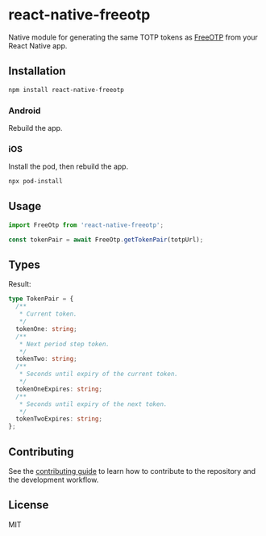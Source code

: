 # react-native-freeotp

Native module for generating the same TOTP tokens as [FreeOTP](https://freeotp.github.io/) from your React Native app.

## Installation

```sh
npm install react-native-freeotp
```

### Android

Rebuild the app.

### iOS

Install the pod, then rebuild the app.

```sh
npx pod-install
```

## Usage

```js
import FreeOtp from 'react-native-freeotp';

const tokenPair = await FreeOtp.getTokenPair(totpUrl);
```

## Types

Result:

```ts
type TokenPair = {
  /**
   * Current token.
   */
  tokenOne: string;
  /**
   * Next period step token.
   */
  tokenTwo: string;
  /**
   * Seconds until expiry of the current token.
   */
  tokenOneExpires: string;
  /**
   * Seconds until expiry of the next token.
   */
  tokenTwoExpires: string;
};
```

## Contributing

See the [contributing guide](CONTRIBUTING.md) to learn how to contribute to the repository and the development workflow.

## License

MIT
